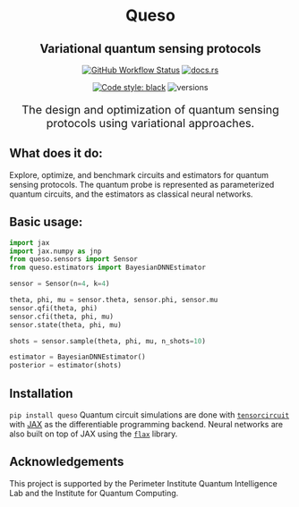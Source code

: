 <h1 align="center">
    Queso
</h1>

<h2 align="center">
    Variational quantum sensing protocols
</h2>

<div align="center">

[![GitHub Workflow Status](https://img.shields.io/badge/build-passing-brightgreen)](https://github.com/ki3-qbt/graph-compiler/actions)
[![docs.rs](https://img.shields.io/badge/docs-passing-brightgreen)](https://github.com/ki3-qbt/graph-compiler/tree/gh-pages)

[//]: # (![Coverage Status]&#40;/coverage-badge.svg&#41;)
[![Code style: black](https://img.shields.io/badge/code%20style-black-000000.svg)](https://github.com/ambv/black)
![versions](https://img.shields.io/badge/python-3.8%20%7C%203.9%20%7C%203.10-blue)

</div>

<p align="center" style="font-size:20px">
    The design and optimization of quantum sensing protocols using variational approaches.
</p>


## What does it do:
Explore, optimize, and benchmark circuits and estimators for quantum sensing protocols.
The quantum probe is represented as parameterized quantum circuits, and the estimators as classical neural networks.


## Basic usage:
```py
import jax
import jax.numpy as jnp
from queso.sensors import Sensor
from queso.estimators import BayesianDNNEstimator

sensor = Sensor(n=4, k=4)

theta, phi, mu = sensor.theta, sensor.phi, sensor.mu
sensor.qfi(theta, phi)
sensor.cfi(theta, phi, mu)
sensor.state(theta, phi, mu)

shots = sensor.sample(theta, phi, mu, n_shots=10)

estimator = BayesianDNNEstimator()
posterior = estimator(shots)
```

## Installation
`pip install queso`
Quantum circuit simulations are done with [`tensorcircuit`](https://github.com/tencent-quantum-lab/tensorcircuit) 
with [JAX](https://github.com/google/jax) as the differentiable programming backend.
Neural networks are also built on top of JAX using the [`flax`](https://github.com/google/flax) library.

## Acknowledgements
This project is supported by the Perimeter Institute Quantum Intelligence Lab and the 
Institute for Quantum Computing.